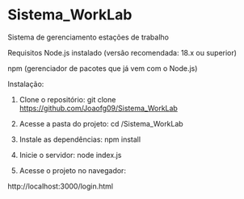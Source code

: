# Sistema_WorkLab

Sistema de gerenciamento estações de trabalho

 Requisitos
Node.js instalado (versão recomendada: 18.x ou superior)

npm (gerenciador de pacotes que já vem com o Node.js)

 Instalação:

1.  Clone o repositório:
git clone https://github.com/Joaofg09/Sistema_WorkLab

2. Acesse a pasta do projeto:
cd /Sistema_WorkLab

3. Instale as dependências:
npm install

4. Inicie o servidor: node index.js

5. Acesse o projeto no navegador:

http://localhost:3000/login.html